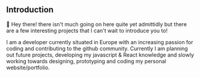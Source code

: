 ## Introduction

:wave: Hey there! there isn't much going on here quite yet admittidly but there are a few interesting projects that I can't wait to introduce you to!

I am a developer currently situated in Europe with an increasing passion for coding and contributing to the github community. Currently I am planning out future projects, developing my javascript & React knowledge and slowly working towards designing, prototyping and coding my personal website/portfolio.

